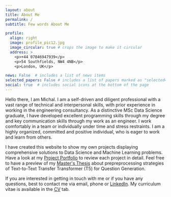 ```yaml
---
layout: about
title: About Me
permalink: /
subtitle: Few words About Me

profile:
  align: right
  image: profile_pic12.jpg
  image_circular: true # crops the image to make it circular
  address: >
    <p>+44 07846947939</p>
    <p>54 Southfields, NW4 4NB</p>
    <p>London, UK</p>

news: False  # includes a list of news items
selected_papers: False # includes a list of papers marked as "selected={true}"
social: true  # includes social icons at the bottom of the page
---
```


Hello there, I am Michal. I am a self-driven and diligent professional with a vast range of technical and interpersonal skills, with prior experience in working in the engineering consultancy. As a distinctive MSc Data Science graduate, I have developed excellent programming skills through my degree and key communication skills through my work as an engineer. I work comfortably in a team or individually under time and stress restraints. I am a highly organized, committed and positive individual, who is eager to work and learn from others.

I have created this website to show my own projects displaying comprehensive solutions to Data Science and Machine Learning problems. Have a look at my [Project Portfolio](https://mphamsy.github.io/projects/) to review each project in detail. Feel free to have a preview of my [Master's Thesis](https://mphamsy.github.io/publications/) about prepreprocessing strategies of Text-to-Text Transfer Transformer (T5) for Question Generation.

If you are interested in getting in touch with me or if you have any questions, best to contact me via email, phone or [LinkedIn](https://uk.linkedin.com/in/micha%C5%82-pham-sy-a64683122). My curriculum vitae is available in the [CV](https://mphamsy.github.io/cv/) tab.
